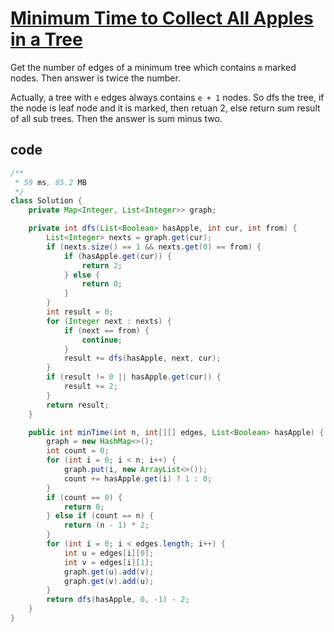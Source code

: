 # [Minimum Time to Collect All Apples in a Tree](https://leetcode.com/problems/minimum-time-to-collect-all-apples-in-a-tree/)

Get the number of edges of a minimum tree which contains `m` marked nodes. Then answer is twice the number.

Actually, a tree with `e` edges always contains `e + 1` nodes. So dfs the tree, if the node is leaf node and it is marked, then retuan 2, else return sum result of all sub trees. Then the answer is sum minus two.

## code

```java
/**
 * 59 ms, 85.2 MB
 */
class Solution {
    private Map<Integer, List<Integer>> graph;

    private int dfs(List<Boolean> hasApple, int cur, int from) {
        List<Integer> nexts = graph.get(cur);
        if (nexts.size() == 1 && nexts.get(0) == from) {
            if (hasApple.get(cur)) {
                return 2;
            } else {
                return 0;
            }
        }
        int result = 0;
        for (Integer next : nexts) {
            if (next == from) {
                continue;
            }
            result += dfs(hasApple, next, cur);
        }
        if (result != 0 || hasApple.get(cur)) {
            result += 2;
        }
        return result;
    }

    public int minTime(int n, int[][] edges, List<Boolean> hasApple) {
        graph = new HashMap<>();
        int count = 0;
        for (int i = 0; i < n; i++) {
            graph.put(i, new ArrayList<>());
            count += hasApple.get(i) ? 1 : 0;
        }
        if (count == 0) {
            return 0;
        } else if (count == n) {
            return (n - 1) * 2;
        }
        for (int i = 0; i < edges.length; i++) {
            int u = edges[i][0];
            int v = edges[i][1];
            graph.get(u).add(v);
            graph.get(v).add(u);
        }
        return dfs(hasApple, 0, -1) - 2;
    }
}
```
